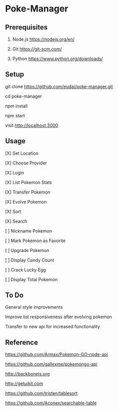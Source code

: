 # Poke-Manager


## Prerequisites

1. Node.js <https://nodejs.org/en/>

2. Git <https://git-scm.com/>

3. Python <https://www.python.org/downloads/>


## Setup

git clone https://github.com/eudai/poke-manager.git

cd poke-manager

npm install

npm start

visit <http://localhost:3000>

## Usage

[X] Set Location

[X] Choose Provider

[X] Login

[X] List Pokemon Stats

[X] Transfer Pokemon

[X] Evolve Pokemon

[X] Sort

[X] Search

[ ] Nickname Pokemon

[ ] Mark Pokemon as Favorite

[ ] Upgrade Pokemon

[ ] Display Candy Count

[ ] Crack Lucky Egg

[ ] Display Total Pokemon


## To Do

General style improvements

Improve list responsiveness after evolving pokemon

Transfer to new api for increased functionality


## Reference

<https://github.com/Armax/Pokemon-GO-node-api>

https://github.com/gallexme/pokemongo-api

<http://backbonejs.org>

<http://getuikit.com>

<https://github.com/tristen/tablesort>

<https://github.com/Aconex/searchable-table>